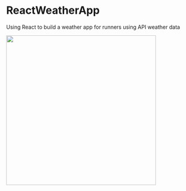 # ReactWeatherApp
Using React to build a weather app for runners using API weather data

<img src ="http://www.lovell.me/project/reactapp/app.jpg" width="400px"/>
